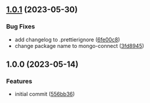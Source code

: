 ## [1.0.1](https://github.com/feathermint/mongo-connect/compare/v1.0.0...v1.0.1) (2023-05-30)


### Bug Fixes

* add changelog to .prettierignore ([6fe00c8](https://github.com/feathermint/mongo-connect/commit/6fe00c82878fa59d58fa6ea45043cd63d349d1bb))
* change package name to mongo-connect ([3fd8945](https://github.com/feathermint/mongo-connect/commit/3fd89453288a62e6db31d1eff306e029cfe084eb))

## 1.0.0 (2023-05-14)


### Features

* initial commit ([556bb36](https://github.com/feathermint/mongo-connect/commit/556bb36416f5677b7b769528ba2c10edaf208e6d))
